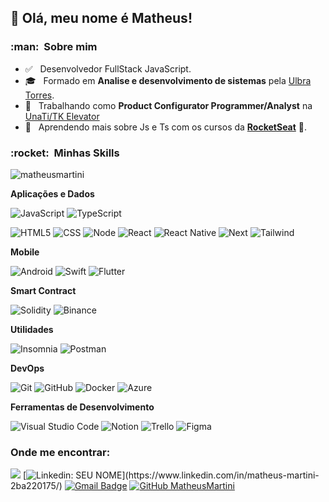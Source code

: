 ## 💜 Olá, meu nome é <strong>Matheus!</strong>

<h3> :man: &nbsp;Sobre mim </h3>

- ✅ &nbsp; Desenvolvedor FullStack JavaScript.
- 🎓 &nbsp; Formado em **Analise e desenvolvimento de sistemas** pela <a href="https://www.ulbra.br/torres">Ulbra Torres</a>.
- 💼 &nbsp; Trabalhando como **Product Configurator Programmer/Analyst** na <a href="https://www.tkelevator.com/us-en/">UnaTi/TK Elevator</a>
- 🌱 &nbsp; Aprendendo mais sobre Js e Ts com os cursos da **<a href="https://www.tkelevator.com/us-en/">RocketSeat</a>** :rocket:.

<h3> :rocket: &nbsp;Minhas Skills </h3>

![matheusmartini](https://github-readme-stats.vercel.app/api/top-langs/?username=matheusmartini&hide=html&layout=compact&theme=default)


**Aplicações e Dados**

![JavaScript](https://img.shields.io/badge/-JavaScript-333333?style=flat&logo=javascript)
![TypeScript](https://img.shields.io/badge/-TypeScript-333333?style=flat&logo=typescript)

![HTML5](https://img.shields.io/badge/-HTML5-333333?style=flat&logo=HTML5)
![CSS](https://img.shields.io/badge/-CSS-333333?style=flat&logo=CSS3&logoColor=1572B6)
![Node](https://img.shields.io/badge/-Node-333333?style=flat&logo=node.js)
![React](https://img.shields.io/badge/-React-333333?style=flat&logo=react)
![React Native](https://img.shields.io/badge/-React%20Native-333333?style=flat&logo=react)
![Next](https://img.shields.io/badge/-Next.js-333333?style=flat&logo=next.js)
![Tailwind](https://img.shields.io/badge/-Tailwind-333333?style=flat&logo=tailwindcss)

**Mobile**

![Android](https://img.shields.io/badge/-Kotlin-333333?style=flat&logo=android)
![Swift](https://img.shields.io/badge/-Swift-333333?style=flat&logo=swift)
![Flutter](https://img.shields.io/badge/-Flutter-333333?style=flat&logo=Flutter)

**Smart Contract**

![Solidity](https://img.shields.io/badge/-Solidity-333333?style=flat&logo=solidity)
![Binance](https://img.shields.io/badge/-Binance%20Smart%20Chain-333333?style=flat&logo=binance)

**Utilidades**

  ![Insomnia](https://img.shields.io/badge/-Insomnia-333333?style=flat&logo=insomnia)
  ![Postman](https://img.shields.io/badge/-Postman-333333?style=flat&logo=postman)

**DevOps**

  ![Git](https://img.shields.io/badge/-Git-333333?style=flat&logo=git)
  ![GitHub](https://img.shields.io/badge/-GitHub-333333?style=flat&logo=github)
  ![Docker](https://img.shields.io/badge/-Docker-333333?style=flat&logo=docker)
  ![Azure](https://img.shields.io/badge/-Azure-333333?style=flat&logo=microsoftAzure)

**Ferramentas de Desenvolvimento**

![Visual Studio Code](https://img.shields.io/badge/-Visual%20Studio%20Code-333333?style=flat&logo=visual-studio-code&logoColor=007ACC)
![Notion](https://img.shields.io/badge/-Notion-333333?style=flat&logo=Notion&logoColor=007ACC)
![Trello](https://img.shields.io/badge/-Trello-333333?style=flat&logo=trello&logoColor=007ACC)
![Figma](https://img.shields.io/badge/-Figma-333333?style=flat&logo=figma&logoColor=007ACC)




<h3>Onde me encontrar: </h3> 

![](https://komarev.com/ghpvc/?username=matheusmartini&color=006bed) [![Linkedin: SEU NOME](https://img.shields.io/badge/-MatheusMartini-blue?style=flat-square&logo=Linkedin&logoColor=white&link=[LINK-DO-SEU-LINKEDIN](https://www.linkedin.com/in/matheus-martini-2ba220175/))](https://www.linkedin.com/in/matheus-martini-2ba220175/)
[![Gmail Badge](https://img.shields.io/badge/-matheus.martini@rede.ulbra.br-006bed?style=flat-square&logo=Gmail&logoColor=white&link=mailto:SEU-EMAIL)](mailto:matheus.martini@rede.ulbra.br)
[![GitHub MatheusMartini]( https://img.shields.io/github/followers/matheusmartini?label=follow&style=social)](https://github.com/matheusmartini) 